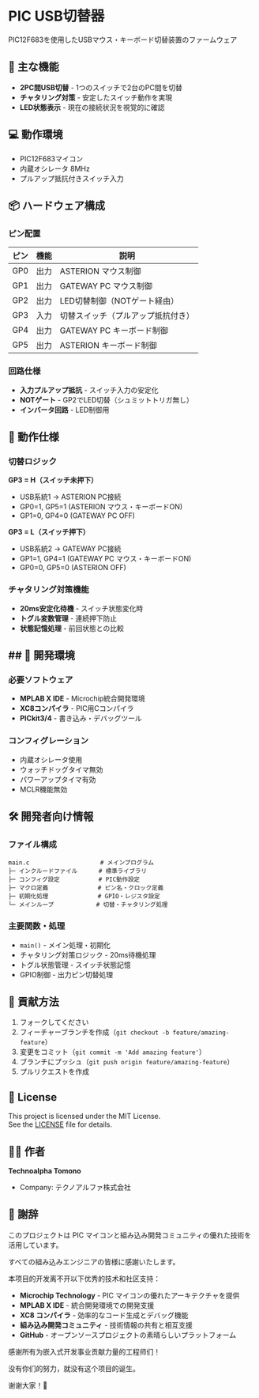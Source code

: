 # PIC USB切替器

PIC12F683を使用したUSBマウス・キーボード切替装置のファームウェア

## 🧩 主な機能

- **2PC間USB切替** - 1つのスイッチで2台のPC間を切替
- **チャタリング対策** - 安定したスイッチ動作を実現
- **LED状態表示** - 現在の接続状況を視覚的に確認

## 💻 動作環境

- PIC12F683マイコン
- 内蔵オシレータ 8MHz
- プルアップ抵抗付きスイッチ入力

## 📦 ハードウェア構成

### ピン配置

| ピン  | 機能  | 説明                 |
| --- | --- | ------------------ |
| GP0 | 出力  | ASTERION マウス制御     |
| GP1 | 出力  | GATEWAY PC マウス制御   |
| GP2 | 出力  | LED切替制御（NOTゲート経由）  |
| GP3 | 入力  | 切替スイッチ（プルアップ抵抗付き）  |
| GP4 | 出力  | GATEWAY PC キーボード制御 |
| GP5 | 出力  | ASTERION キーボード制御   |

### 回路仕様

- **入力プルアップ抵抗** - スイッチ入力の安定化
- **NOTゲート** - GP2でLED切替（シュミットトリガ無し）
- **インバータ回路** - LED制御用

## 🚀 動作仕様

### 切替ロジック

**GP3 = H（スイッチ未押下）**

- USB系統1 → ASTERION PC接続
- GP0=1, GP5=1 (ASTERION マウス・キーボードON)
- GP1=0, GP4=0 (GATEWAY PC OFF)

**GP3 = L（スイッチ押下）**

- USB系統2 → GATEWAY PC接続
- GP1=1, GP4=1 (GATEWAY PC マウス・キーボードON)
- GP0=0, GP5=0 (ASTERION OFF)

### チャタリング対策機能

- **20ms安定化待機** - スイッチ状態変化時
- **トグル変数管理** - 連続押下防止
- **状態記憶処理** - 前回状態との比較

## 

## ## 🔧 開発環境

### 必要ソフトウェア

- **MPLAB X IDE** - Microchip統合開発環境
- **XC8コンパイラ** - PIC用Cコンパイラ
- **PICkit3/4** - 書き込み・デバッグツール

### コンフィグレーション

- 内蔵オシレータ使用
- ウォッチドッグタイマ無効
- パワーアップタイマ有効
- MCLR機能無効

## 🛠️ 開発者向け情報

### ファイル構成

```
main.c                    # メインプログラム
├─ インクルードファイル      # 標準ライブラリ
├─ コンフィグ設定           # PIC動作設定
├─ マクロ定義              # ピン名・クロック定義
├─ 初期化処理              # GPIO・レジスタ設定  
└─ メインループ            # 切替・チャタリング処理
```

### 主要関数・処理

- `main()` - メイン処理・初期化
- チャタリング対策ロジック - 20ms待機処理
- トグル状態管理 - スイッチ状態記憶
- GPIO制御 - 出力ピン切替処理

## 🤝 貢献方法

1. フォークしてください
2. フィーチャーブランチを作成（`git checkout -b feature/amazing-feature`）
3. 変更をコミット（`git commit -m 'Add amazing feature'`）
4. ブランチにプッシュ（`git push origin feature/amazing-feature`）
5. プルリクエストを作成

## 📝 License

This project is licensed under the MIT License.  
See the [LICENSE](https://claude.ai/chat/LICENSE) file for details.

## 👨‍💻 作者

**Technoalpha Tomono**

- Company: テクノアルファ株式会社

## 🙏 謝辞

このプロジェクトは PIC マイコンと組み込み開発コミュニティの優れた技術を活用しています。

すべての組み込みエンジニアの皆様に感謝いたします。

本项目的开发离不开以下优秀的技术和社区支持：

- **Microchip Technology** - PIC マイコンの優れたアーキテクチャを提供
- **MPLAB X IDE** - 統合開発環境での開発支援
- **XC8 コンパイラ** - 効率的なコード生成とデバッグ機能
- **組み込み開発コミュニティ** - 技術情報の共有と相互支援
- **GitHub** - オープンソースプロジェクトの素晴らしいプラットフォーム

感谢所有为嵌入式开发事业贡献力量的工程师们！

没有你们的努力，就没有这个项目的诞生。

谢谢大家！🎉